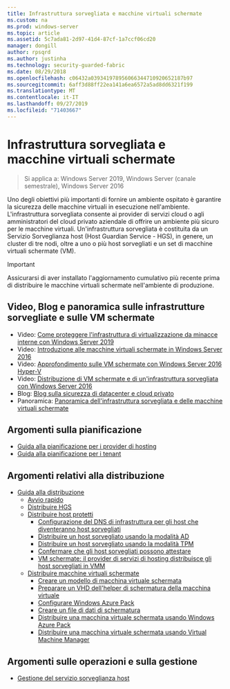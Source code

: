 ```yaml
---
title: Infrastruttura sorvegliata e macchine virtuali schermate
ms.custom: na
ms.prod: windows-server
ms.topic: article
ms.assetid: 5c7ada81-2d97-41d4-87cf-1a7ccf06cd20
manager: dongill
author: rpsqrd
ms.author: justinha
ms.technology: security-guarded-fabric
ms.date: 08/29/2018
ms.openlocfilehash: c06432a039341978956066344710920652187b97
ms.sourcegitcommit: 6aff3d88ff22ea141a6ea6572a5ad8dd6321f199
ms.translationtype: MT
ms.contentlocale: it-IT
ms.lasthandoff: 09/27/2019
ms.locfileid: "71403667"
---
```

# <a name="guarded-fabric-and-shielded-vms"></a>Infrastruttura sorvegliata e macchine virtuali schermate

>Si applica a: Windows Server 2019, Windows Server (canale semestrale), Windows Server 2016

Uno degli obiettivi più importanti di fornire un ambiente ospitato è garantire la sicurezza delle macchine virtuali in esecuzione nell'ambiente. L'infrastruttura sorvegliata consente ai provider di servizi cloud o agli amministratori del cloud privato aziendale di offrire un ambiente più sicuro per le macchine virtuali. Un'infrastruttura sorvegliata è costituita da un Servizio Sorveglianza host (Host Guardian Service - HGS), in genere, un cluster di tre nodi, oltre a uno o più host sorvegliati e un set di macchine virtuali schermate (VM).

> [!IMPORTANT]
> Assicurarsi di aver installato l'aggiornamento cumulativo più recente prima di distribuire le macchine virtuali schermate nell'ambiente di produzione.

## <a name="videos-blog-and-overview-topic-about-guarded-fabrics-and-shielded-vms"></a>Video, Blog e panoramica sulle infrastrutture sorvegliate e sulle VM schermate

- Video: [Come proteggere l'infrastruttura di virtualizzazione da minacce interne con Windows Server 2019](https://myignite.techcommunity.microsoft.com/sessions/64690)
- Video: [Introduzione alle macchine virtuali schermate in Windows Server 2016](https://channel9.msdn.com/Shows/Mechanics/Introduction-to-Shielded-Virtual-Machines-in-Windows-Server-2016)
- Video: [Approfondimento sulle VM schermate con Windows Server 2016 Hyper-V](https://channel9.msdn.com/events/Ignite/2016/BRK3124)
- Video: [Distribuzione di VM schermate e di un'infrastruttura sorvegliata con Windows Server 2016](https://mva.microsoft.com/en-US/training-courses/deploying-shielded-vms-and-a-guarded-fabric-with-windows-server-2016-17131?l=WFLef7vUD_4604300474)
- Blog: [Blog sulla sicurezza di datacenter e cloud privato](https://blogs.technet.microsoft.com/datacentersecurity/)
- Panoramica: [Panoramica dell'infrastruttura sorvegliata e delle macchine virtuali schermate](Guarded-Fabric-and-Shielded-VMs.md)

## <a name="planning-topics"></a>Argomenti sulla pianificazione

- [Guida alla pianificazione per i provider di hosting](guarded-fabric-planning-for-hosters.md)
- [Guida alla pianificazione per i tenant](guarded-fabric-shielded-vm-planning-for-tenants.md)

## <a name="deployment-topics"></a>Argomenti relativi alla distribuzione

- [Guida alla distribuzione](guarded-fabric-deploying-hgs-overview.md)
    - [Avvio rapido](guarded-fabric-deployment-overview.md)
    - [Distribuire HGS](guarded-fabric-setting-up-the-host-guardian-service-hgs.md)
    - [Distribuire host protetti](guarded-fabric-configure-hgs-with-authorized-hyper-v-hosts.md)
        - [Configurazione del DNS di infrastruttura per gli host che diventeranno host sorvegliati](guarded-fabric-configuring-fabric-dns.md)
        - [Distribuire un host sorvegliato usando la modalità AD](guarded-fabric-admin-trusted-attestation-creating-a-security-group.md)
        - [Distribuire un host sorvegliato usando la modalità TPM](guarded-fabric-tpm-trusted-attestation-capturing-hardware.md)
        - [Confermare che gli host sorvegliati possono attestare](guarded-fabric-confirm-hosts-can-attest-successfully.md)
        - [VM schermate: il provider di servizi di hosting distribuisce gli host sorvegliati in VMM](https://technet.microsoft.com/system-center-docs/vmm/scenario/guarded-hosts)
    - [Distribuire macchine virtuali schermate](guarded-fabric-configuration-scenarios-for-shielded-vms-overview.md)
        - [Creare un modello di macchina virtuale schermata](guarded-fabric-create-a-shielded-vm-template.md)
        - [Preparare un VHD dell'helper di schermatura della macchina virtuale](guarded-fabric-vm-shielding-helper-vhd.md)
        - [Configurare Windows Azure Pack](guarded-fabric-hoster-sets-up-windows-azure-pack.md)
        - [Creare un file di dati di schermatura](guarded-fabric-tenant-creates-shielding-data.md)
        - [Distribuire una macchina virtuale schermata usando Windows Azure Pack](guarded-fabric-shielded-vm-windows-azure-pack.md)
        - [Distribuire una macchina virtuale schermata usando Virtual Machine Manager](guarded-fabric-tenant-deploys-shielded-vm-using-vmm.md)

## <a name="operations-and-management-topic"></a>Argomenti sulle operazioni e sulla gestione

- [Gestione del servizio sorveglianza host](guarded-fabric-manage-hgs.md)
